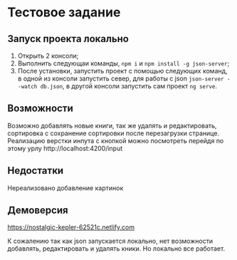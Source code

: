 # Тестовое задание

## Запуск проекта локально

1. Открыть 2 консоли;
2. Выполнить следующаи команды, `npm i` и `npm install -g json-server`;
3. После установки, запустить проект с помощью следующих команд, в одной из консоли запустить север, для работы с json `json-server --watch db.json`, в другой консоли запустить сам проект `ng serve`.

## Возможности

Возможно добавлять новые книги, так же удалять и редактировать, сортировка с сохранение сортировки после перезагрузки странице. Реализацию верстки инпута с кнопкой можно посмотреть перейдя по этому урлу http://localhost:4200/input 

## Недостатки

Нереализовано добавление картинок  

## Демоверсия

https://nostalgic-kepler-62521c.netlify.com

К сожалению так как json запускается локально, нет возможности добавлять, редактировать и удалять кники. Но локально все работает.
